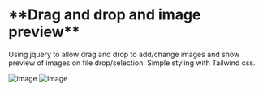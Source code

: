 <h1>**Drag and drop and image preview**</h1>

Using jquery to allow drag and drop to add/change images and show preview of images on file drop/selection. Simple styling with Tailwind css.

![image](https://github.com/GentCH/drag-and-drop-and-image-preview/assets/44870863/976a70dc-7058-4772-bf4b-92cdc2677376)
![image](https://github.com/GentCH/drag-and-drop-and-image-preview/assets/44870863/d2183017-0b63-4b97-86ee-045ca2df2c02)
